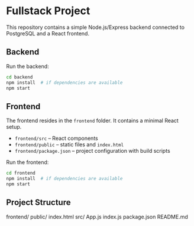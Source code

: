 # Fullstack Project

This repository contains a simple Node.js/Express backend connected to PostgreSQL and a React frontend.

## Backend



Run the backend:
```bash
cd backend
npm install  # if dependencies are available
npm start
```

## Frontend

The frontend resides in the `frontend` folder. It contains a minimal React setup.

- `frontend/src` – React components
- `frontend/public` – static files and `index.html`
- `frontend/package.json` – project configuration with build scripts

Run the frontend:
```bash
cd frontend
npm install  # if dependencies are available
npm start
```

## Project Structure

frontend/
  public/
    index.html
  src/
    App.js
    index.js
  package.json
README.md
```
